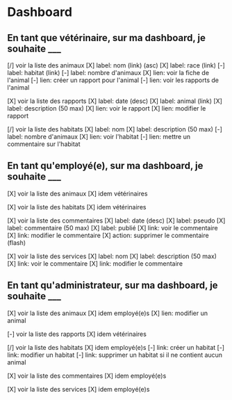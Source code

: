 # Dashboard

## En tant que vétérinaire, sur ma dashboard, je souhaite ___

[/] voir la liste des animaux
    [X] label: nom (link) (asc)
    [X] label: race (link)
    [-] label: habitat (link)
    [-] label: nombre d'animaux
    [X] lien: voir la fiche de l'animal
    [-] lien: créer un rapport pour l'animal
    [-] lien: voir les rapports de l'animal

[X] voir la liste des rapports
    [X] label: date (desc)
    [X] label: animal (link)
    [X] label: description (50 max)
    [X] lien: voir le rapport
    [X] lien: modifier le rapport

[/] voir la liste des habitats
    [X] label: nom
    [X] label: description (50 max)
    [-] label: nombre d'animaux
    [X] lien: voir l'habitat
    [-] lien: mettre un commentaire sur l'habitat

## En tant qu'employé(e), sur ma dashboard, je souhaite ___

[X] voir la liste des animaux
    [X] idem vétérinaires

[X] voir la liste des habitats
    [X] idem vétérinaires

[X] voir la liste des commentaires
    [X] label: date (desc)
    [X] label: pseudo
    [X] label: commentaire (50 max)
    [X] label: publié
    [X] link: voir le commentaire
    [X] link: modifier le commentaire
    [X] action: supprimer le commentaire (flash)

[X] voir la liste des services
    [X] label: nom
    [X] label: description (50 max)
    [X] link: voir le commentaire
    [X] link: modifier le commentaire

## En tant qu'administrateur, sur ma dashboard, je souhaite ___

[X] voir la liste des animaux
    [X] idem employé(e)s
    [X] lien: modifier un animal

[-] voir la liste des rapports
    [X] idem vétérinaires

[/] voir la liste des habitats
    [X] idem employé(e)s
    [-] link: créer un habitat
    [-] link: modifier un habitat
    [-] link: supprimer un habitat si il ne contient aucun animal

[X] voir la liste des commentaires
    [X] idem employé(e)s

[X] voir la liste des services
    [X] idem employé(e)s